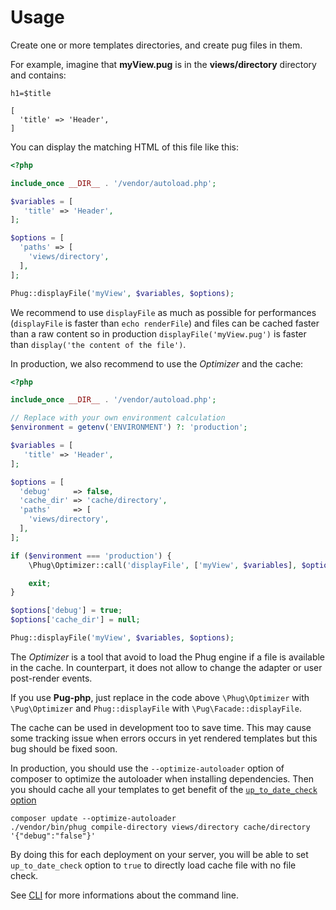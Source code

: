 # Usage

Create one or more templates directories, and create pug
files in them.

For example, imagine that **myView.pug** is in the
**views/directory** directory and contains:

```phug
h1=$title
```
```vars
[
  'title' => 'Header',
]
```

You can display the matching HTML of this file like this:
```php
<?php

include_once __DIR__ . '/vendor/autoload.php';

$variables = [
   'title' => 'Header',
];

$options = [
  'paths' => [
    'views/directory',
  ],
];

Phug::displayFile('myView', $variables, $options);
```

We recommend to use `displayFile` as much as possible for
performances (`displayFile` is faster than
`echo renderFile`) and files can be cached faster than a
raw content so in production
`displayFile('myView.pug')` is faster than
`display('the content of the file')`.

In production, we also recommend to use the *Optimizer*
and the cache:

```php
<?php

include_once __DIR__ . '/vendor/autoload.php';

// Replace with your own environment calculation
$environment = getenv('ENVIRONMENT') ?: 'production';

$variables = [
   'title' => 'Header',
];

$options = [
  'debug'     => false,
  'cache_dir' => 'cache/directory', 
  'paths'     => [
    'views/directory',
  ],
];

if ($environment === 'production') {
    \Phug\Optimizer::call('displayFile', ['myView', $variables], $options);

    exit;
}

$options['debug'] = true;
$options['cache_dir'] = null;

Phug::displayFile('myView', $variables, $options);
```

The *Optimizer* is a tool that avoid to load the Phug engine
if a file is available in the cache. In counterpart, it
does not allow to change the adapter or user post-render
events.

If you use **Pug-php**, just replace in the code above
`\Phug\Optimizer` with `\Pug\Optimizer` and
`Phug::displayFile` with `\Pug\Facade::displayFile`.

The cache can be used in development too to save time.
This may cause some tracking issue when errors occurs in
yet rendered templates but this bug should be fixed soon.

In production, you should use the `--optimize-autoloader`
option of composer to optimize the autoloader when installing
dependencies. Then you should cache all your templates to
get benefit of the
[`up_to_date_check` option](#up-to-date-check-boolean)

```shell
composer update --optimize-autoloader
./vendor/bin/phug compile-directory views/directory cache/directory '{"debug":"false"}'
```

By doing this for each deployment on your server,
you will be able to set `up_to_date_check` option to `true`
to directly load cache file with no file check.

See [CLI](#cli) for more informations about the
command line.
